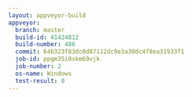 ```yaml
---
layout: appveyor-build
appveyor:
  branch: master
  build-id: 41424812
  build-number: 486
  commit: 64b323f83dc0d87112dc9e3a30dc4f8ea31933f1
  job-id: ppgm35i0skm69vjk
  job-number: 2
  os-name: Windows
  test-result: 0
---
```

